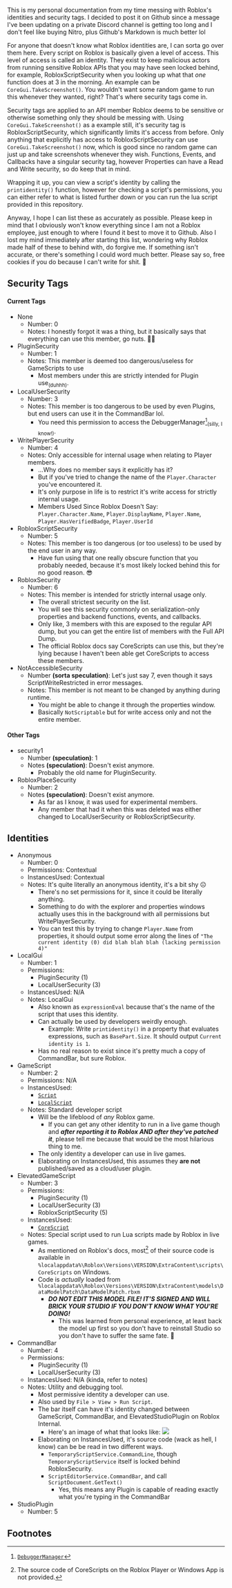 This is my personal documentation from my time messing with Roblox's identities and security tags.
I decided to post it on Github since a message I've been updating on a private Discord channel is getting too long and I don't feel like buying Nitro, plus Github's Markdown is much better lol


For anyone that doesn't know what Roblox identities are, I can sorta go over them here.
Every script on Roblox is basically given a level of access. This level of access is called an identity. They exist to keep malicious actors from running sensitive Roblox APIs that you may have seen locked behind, for example, RobloxScriptSecurity when you looking up what that *one* function does at 3 in the morning.
An example can be `CoreGui.TakeScreenshot()`. You wouldn't want some random game to run this whenever they wanted, right? That's where security tags come in.

Security tags are applied to an API member Roblox deems to be sensitive or otherwise something only they should be messing with.
Using `CoreGui.TakeScreenshot()` as a example still, it's security tag is RobloxScriptSecurity, which significantly limits it's access from before.
Only anything that explicitly has access to RobloxScriptSecurity can use `CoreGui.TakeScreenshot()` now, which is good since no random game can just up and take screenshots whenever they wish.
Functions, Events, and Callbacks have a singular security tag, however Properties can have a Read and Write security, so do keep that in mind.

Wrapping it up, you can view a script's identity by calling the `printidentity()` function, however for checking a script's permissions, you can either refer to what is listed further down or you can run the lua script provided in this repository.

Anyway, I hope I can list these as accurately as possible. Please keep in mind that I obviously won't know everything since I am not a Roblox employee, just enough to where I found it best to move it to Github.
Also I lost my mind immediately after starting this list, wondering why Roblox made half of these to behind with, do forgive me.
If something isn't accurate, or there's something I could word much better. Please say so, free cookies if you do because I can't write for shit. :pray:

## Security Tags

#### Current Tags
* None
  - Number: 0
  - Notes: I honestly forgot it was a thing, but it basically says that everything can use this member, go nuts. :champagne::partying_face:
* PluginSecurity
  - Number: 1
  - Notes: This member is deemed too dangerous/useless for GameScripts to use
    - Most members under this are strictly intended for Plugin use<sub>(duhhh)</sub>.
* LocalUserSecurity
  - Number: 3
  - Notes: This member is too dangerous to be used by even Plugins, but end users can use it in the CommandBar lol.
    - You need this permission to access the DebuggerManager[^debuggerManagerCommandBarOnly]<sub>(silly, I know!)</sub>.
* WritePlayerSecurity
  - Number: 4
  - Notes: Only accessible for internal usage when relating to Player members.
     - ...Why does no member says it explicitly has it?
     - But if you've tried to change the name of the `Player.Character` you've encountered it.
     - It's only purpose in life is to restrict it's write access for strictly internal usage.
     - Members Used Since Roblox Doesn't Say: `Player.Character.Name`, `Player.DisplayName`, `Player.Name`, `Player.HasVerifiedBadge`, `Player.UserId`
* RobloxScriptSecurity
  - Number: 5
  - Notes: This member is too dangerous (or too useless) to be used by the end user in any way.
    - Have fun using that one really obscure function that you probably needed, because it's most likely locked behind this for no good reason. :sunglasses:
* RobloxSecurity
  - Number: 6
  - Notes: This member is intended for strictly internal usage only.
    - The overall strictest security on the list.
    - You will see this security commonly on serialization-only properties and backend functions, events, and callbacks.
    - Only like, 3 members with this are exposed to the regular API dump, but you can get the entire list of members with the Full API Dump.
    - The official Roblox docs say CoreScripts can use this, but they're lying because I haven't been able get CoreScripts to access these members.
* NotAccessibleSecurity
  - Number **(sorta speculation)**: Let's just say 7, even though it says ScriptWriteRestricted in error messages.
  - Notes: This member is not meant to be changed by anything during runtime. 
    - You might be able to change it through the properties window.
    - Basically `NotScriptable` but for write access only and not the entire member.
#### Other Tags
* security1
  - Number **(speculation)**: 1
  - Notes **(speculation)**: Doesn't exist anymore.
    - Probably the old name for PluginSecurity.
* RobloxPlaceSecurity
  - Number: 2
  - Notes **(speculation)**: Doesn't exist anymore.
    - As far as I know, it was used for experimental members.
    - Any member that had it when this was deleted was either changed to LocalUserSecurity or RobloxScriptSecurity.
  
## Identities

* Anonymous
  - Number: 0
  - Permissions: Contextual
  - InstancesUsed: Contextual
  - Notes: It's quite literally an anonymous identity, it's a bit shy ☹
    - There's no set permissions for it, since it could be literally anything.
    - Something to do with the explorer and properties windows actually uses this in the background with all permissions but WritePlayerSecurity.
    - You can test this by trying to change `Player.Name` from properties, it should output some error along the lines of `"The current identity (0) did blah blah blah (lacking permission 4)"`
* LocalGui
  - Number: 1
  - Permissions:
    - PluginSecurity (1)
    - LocalUserSecurity (3)
  - InstancesUsed: N/A
  - Notes: LocalGui
    - Also known as `expressionEval` because that's the name of the script that uses this identity.
    - Can actually be used by developers weirdly enough.
      - Example: Write `printidentity()` in a property that evaluates expressions, such as `BasePart.Size`. It should output `Current identity is 1`.
    - Has no real reason to exist since it's pretty much a copy of CommandBar, but sure Roblox.
* GameScript
  - Number: 2
  - Permissions: N/A
  - InstancesUsed:
    - [`Script`](https://create.roblox.com/docs/reference/engine/classes/Script)
    - [`LocalScript`](https://create.roblox.com/docs/reference/engine/classes/LocalScript)
  - Notes: Standard developer script
    - Will be the lifeblood of *any* Roblox game.
      - If you can get any other identity to run in a live game though and ***after reporting it to Roblox AND after they've patched it***, please tell me because that would be the most hilarious thing to me.
    - The only identity a developer can use in live games.
    - Elaborating on InstancesUsed, this assumes they **are not** published/saved as a cloud/user plugin.
* ElevatedGameScript
  - Number: 3
  - Permissions:
    - PluginSecurity (1)
    - LocalUserSecurity (3)
    - RobloxScriptSecurity (5)
  - InstancesUsed:
    - [`CoreScript`](https://create.roblox.com/docs/reference/engine/classes/CoreScript)
  - Notes: Special script used to run Lua scripts made by Roblox in live games.
    - As mentioned on Roblox's docs, most[^appDisclaimer] of their source code is available in `%localappdata%\Roblox\Versions\VERSION\ExtraContent\scripts\CoreScripts` on Windows.
    - Code is *actually* loaded from `%localappdata%\Roblox\Versions\VERSION\ExtraContent\models\DataModelPatch\DataModelPatch.rbxm`
      - ***DO NOT EDIT THIS MODEL FILE! IT'S SIGNED AND WILL BRICK YOUR STUDIO IF YOU DON'T KNOW WHAT YOU'RE DOING!***
        - This was learned from personal experience, at least back the model up first so you don't have to reinstall Studio so you don't have to suffer the same fate. :pray:
* CommandBar
  - Number: 4
  - Permissions:
    - PluginSecurity (1)
    - LocalUserSecurity (3)
  - InstancesUsed: N/A (kinda, refer to notes)
  - Notes: Utility and debugging tool.
    - Most permissive identity a developer can use.
    - Also used by `File > View > Run Script`.
    - The bar itself can have it's identity changed between GameScript, CommandBar, and ElevatedStudioPlugin on Roblox Internal.
      - Here's an image of what that looks like: ![](https://cdn.discordapp.com/attachments/980231791984144384/1081526722517811210/image.png)
    - Elaborating on InstancesUsed, it's source code (wack as hell, I know) can be be read in two different ways.
      - `TemporaryScriptService.CommandLine`, though `TemporaryScriptService` itself is locked behind RobloxSecurity.
      - `ScriptEditorService.CommandBar`, and call `ScriptDocument.GetText()`
        - Yes, this means any Plugin is capable of reading exactly what you're typing in the CommandBar
* StudioPlugin
  - Number: 5

## Footnotes
[^debuggerManagerCommandBarOnly]: [`DebuggerManager`](https://create.roblox.com/docs/reference/engine/classes/DebuggerManager#:~:text=It%20can%20be%20retrieved%20via%20the%20DebuggerManager()%20function%2C%20but%20only%20from%20the%20command%20bar.)
[^appDisclaimer]: The source code of CoreScripts on the Roblox Player or Windows App is not provided.
